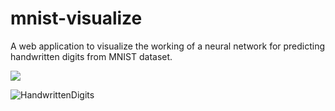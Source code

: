 # mnist-visualize

A web application to visualize the working of a neural network for predicting handwritten digits from MNIST dataset.

![](https://img.shields.io/badge/python-blue?label=Made%20With&style=for-the-badge&logo=python)

![HandwrittenDigits](https://user-images.githubusercontent.com/53504602/92409950-15049e00-f160-11ea-8c28-8d5ea7d90206.png)
